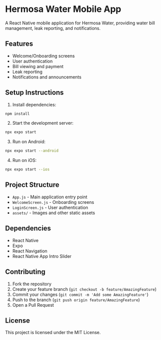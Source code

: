 # Hermosa Water Mobile App

A React Native mobile application for Hermosa Water, providing water bill management, leak reporting, and notifications.

## Features

- Welcome/Onboarding screens
- User authentication
- Bill viewing and payment
- Leak reporting
- Notifications and announcements

## Setup Instructions

1. Install dependencies:
```bash
npm install
```

2. Start the development server:
```bash
npx expo start
```

3. Run on Android:
```bash
npx expo start --android
```

4. Run on iOS:
```bash
npx expo start --ios
```

## Project Structure

- `App.js` - Main application entry point
- `WelcomeScreen.js` - Onboarding screens
- `LoginScreen.js` - User authentication
- `assets/` - Images and other static assets

## Dependencies

- React Native
- Expo
- React Navigation
- React Native App Intro Slider

## Contributing

1. Fork the repository
2. Create your feature branch (`git checkout -b feature/AmazingFeature`)
3. Commit your changes (`git commit -m 'Add some AmazingFeature'`)
4. Push to the branch (`git push origin feature/AmazingFeature`)
5. Open a Pull Request

## License

This project is licensed under the MIT License. 